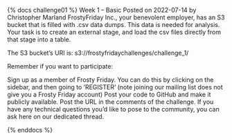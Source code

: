 {% docs challenge01 %}
Week 1 – Basic
Posted on 2022-07-14 by Christopher Marland
FrostyFriday Inc., your benevolent employer, has an S3 bucket that is filled with .csv data dumps. This data is needed for analysis. Your task is to create an external stage, and load the csv files directly from that stage into a table.

The S3 bucket’s URI is: s3://frostyfridaychallenges/challenge_1/

Remember if you want to participate:

Sign up as a member of Frosty Friday. You can do this by clicking on the sidebar, and then going to ‘REGISTER‘ (note joining our mailing list does not give you a Frosty Friday account)
Post your code to GitHub and make it publicly available.
Post the URL in the comments of the challenge.
If you have any technical questions you’d like to pose to the community, you can ask here on our dedicated thread.

{% enddocs %}